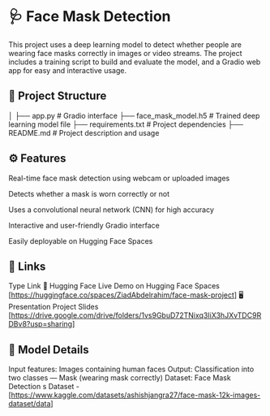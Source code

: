 # 🩺 Face Mask Detection
This project uses a deep learning model to detect whether people are wearing face masks correctly in images or video streams. The project includes a training script to build and evaluate the model, and a Gradio web app for easy and interactive usage.

## 📂 Project Structure
│
├── app.py # Gradio interface
├── face_mask_model.h5 # Trained deep learning model file
├── requirements.txt # Project dependencies
├── README.md # Project description and usage

## ⚙️ Features
Real-time face mask detection using webcam or uploaded images

Detects whether a mask is worn correctly or not

Uses a convolutional neural network (CNN) for high accuracy

Interactive and user-friendly Gradio interface

Easily deployable on Hugging Face Spaces

## 📌 Links
Type	Link
🔗 Hugging Face	Live Demo on Hugging Face Spaces [https://huggingface.co/spaces/ZiadAbdelrahim/face-mask-project]
🖥️ Presentation	Project Slides [https://drive.google.com/drive/folders/1vs9GbuD72TNixq3IiX3hJXvTDC9RDBv8?usp=sharing]

## 🧠 Model Details
Input features:  Images containing human faces
Output: Classification into two classes — Mask (wearing mask correctly) 
Dataset: Face Mask Detection s Dataset - [https://www.kaggle.com/datasets/ashishjangra27/face-mask-12k-images-dataset/data]
